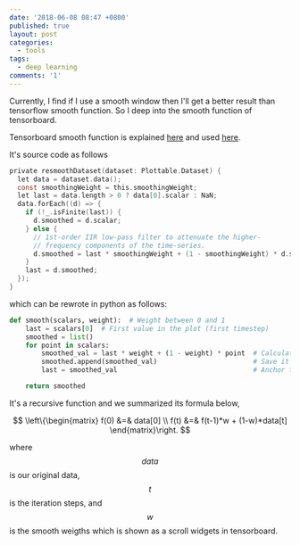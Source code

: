 ```yaml
---
date: '2018-06-08 08:47 +0800'
published: true
layout: post
categories:
  - tools
tags:
  - deep learning
comments: '1'
---
```

Currently, I find if I use a smooth window then I'll get a better result than tensorflow smooth function. So I deep into the smooth function of tensorboard.

Tensorboard smooth function is explained [here](https://github.com/tensorflow/tensorboard/blob/f801ebf1f9fbfe2baee1ddd65714d0bccc640fb1/tensorboard/plugins/scalar/vz_line_chart/vz-line-chart.ts#L55) and used [here](https://github.com/tensorflow/tensorboard/blob/f801ebf1f9fbfe2baee1ddd65714d0bccc640fb1/tensorboard/plugins/scalar/vz_line_chart/vz-line-chart.ts#L704). 

It's source code as follows

```C
private resmoothDataset(dataset: Plottable.Dataset) {
  let data = dataset.data();
  const smoothingWeight = this.smoothingWeight;
  let last = data.length > 0 ? data[0].scalar : NaN;
  data.forEach((d) => {
    if (!_.isFinite(last)) {
      d.smoothed = d.scalar;
    } else {
      // 1st-order IIR low-pass filter to attenuate the higher-
      // frequency components of the time-series.
      d.smoothed = last * smoothingWeight + (1 - smoothingWeight) * d.scalar;
    }
    last = d.smoothed;
  });
}
```

which can be rewrote in python as follows:

```Python
def smooth(scalars, weight):  # Weight between 0 and 1
    last = scalars[0]  # First value in the plot (first timestep)
    smoothed = list()
    for point in scalars:
        smoothed_val = last * weight + (1 - weight) * point  # Calculate smoothed value
        smoothed.append(smoothed_val)                        # Save it
        last = smoothed_val                                  # Anchor the last smoothed value

    return smoothed
```

It's a recursive function and we summarized its formula below,

$$
\left\{\begin{matrix}
f(0) &=& data[0] \\
f(t) &=& f(t-1)*w + (1-w)*data[t]
\end{matrix}\right.
$$

where $$data$$ is our original data, $$t$$ is the iteration steps, and $$w$$ is the smooth weigths which is shown as a scroll widgets in tensorboard.

